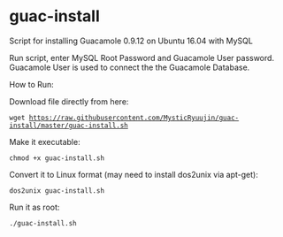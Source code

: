 # guac-install
Script for installing Guacamole 0.9.12 on Ubuntu 16.04 with MySQL

Run script, enter MySQL Root Password and Guacamole User password. Guacamole User is used to connect the the Guacamole Database.

How to Run:

Download file directly from here:

<code>wget https://raw.githubusercontent.com/MysticRyuujin/guac-install/master/guac-install.sh</code>

Make it executable:

<code>chmod +x guac-install.sh</code>

Convert it to Linux format (may need to install dos2unix via apt-get):

<code>dos2unix guac-install.sh</code>

Run it as root:

<code>./guac-install.sh</code>
